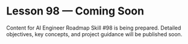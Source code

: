 # Lesson 98 — Coming Soon

Content for AI Engineer Roadmap Skill #98 is being prepared. Detailed objectives, key concepts, and project guidance will be published soon.
